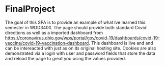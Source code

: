 # FinalProject

The goal of this SPA is to provide an example of what Ive learned this semester in WDD3400. The page should provide both standard Covid directions as well as a imported dashboard from https://coronavirus.ohio.gov/wps/portal/gov/covid-19/dashboards/covid-19-vaccine/covid-19-vaccination-dashboard. This dashboard is live and and can be intereacted with just as on its original hosting site. Cookies are also demonstrated via a login with user and password fields that store the data and reload the page to great you using the values provided.
